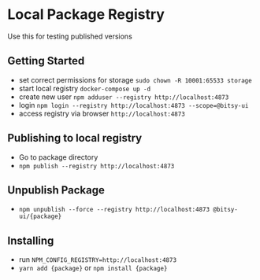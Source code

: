 # Local Package Registry

Use this for testing published versions

## Getting Started
- set correct permissions for storage `sudo chown -R 10001:65533 storage`
- start local registry `docker-compose up -d`
- create new user `npm adduser --registry http://localhost:4873`
- login `npm login --registry http://localhost:4873 --scope=@bitsy-ui`
- access registry via browser `http://localhost:4873`

## Publishing to local registry
- Go to package directory
- `npm publish --registry http://localhost:4873`

## Unpublish Package
- `npm unpublish --force --registry http://localhost:4873 @bitsy-ui/{package}`

## Installing
- run `NPM_CONFIG_REGISTRY=http://localhost:4873`
- `yarn add {package}` or `npm install {package}`
